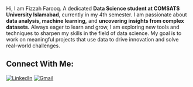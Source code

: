 Hi, I am Fizzah Farooq.
A dedicated **Data Science student at COMSATS University Islamabad**,
currently in my 4th semester.
I am passionate about **data analysis,  machine learning,** and **uncovering insights from complex datasets.**
Always eager to learn and grow, I am exploring new tools and techniques to sharpen my skills in the field of data science. 
My goal is to work on meaningful projects that use data to drive innovation and solve real-world challenges.

## Connect With Me:

[![LinkedIn](https://img.shields.io/badge/LinkedIn-0A66C2?style=for-the-badge&logo=linkedin&logoColor=white)](https://www.linkedin.com/in/fizzah-farooq-6b62092b0/)
[![Gmail](https://img.shields.io/badge/Gmail-DB4437?style=for-the-badge&logo=gmail&logoColor=white)](mailto:fizzahfarooq1064@gmail.com)




